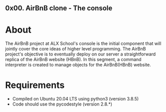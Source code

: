 ## 0x00. AirBnB clone - The console
# About
The AirBnB project at ALX School's console is the initial component that will jointly cover the core ideas of higher level programming. The AirBnB project's objective is to eventually deploy on our server a straightforward replica of the AirBnB website (HBnB).  In this segment, a command interpreter is created to manage objects for the AirBnB(HBnB) website.
# Requirements
- Compiled on Ubuntu 20.04 LTS using python3 (version 3.8.5)
- Code should use the pycodestyle (version 2.8.*)

